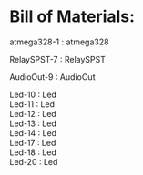 # Bill of Materials:


atmega328-1 : atmega328

RelaySPST-7 : RelaySPST  

AudioOut-9 : AudioOut   

Led-10 : Led   
Led-11 : Led   
Led-12 : Led   
Led-13 : Led   
Led-14 : Led   
Led-17 : Led   
Led-18 : Led   
Led-20 : Led   
 
